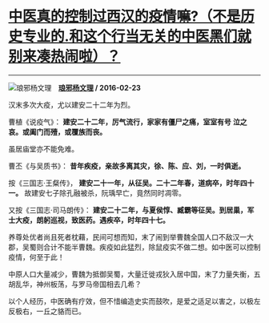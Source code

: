# [中医真的控制过西汉的疫情嘛?（不是历史专业的.和这个行当无关的中医黑们就别来凑热闹啦）？](https://www.zhihu.com/answer/87658552)

-----------------------------------------------------------------------------------------

![琅邪杨文理](https://pic4.zhimg.com/v2-fbffbc563afe6517952969679ce5f1d1.jpg?source=1940ef5c "琅邪杨文理")&emsp;**[琅邪杨文理](https://www.zhihu.com/people/lang-xie-yang-wen-li) / 2016-02-23**

汉末多次大疫，尤以建安二十二年为烈。

曹植《说疫气》： **建安二十二年，厉气流行，家家有僵尸之痛，室室有号**  **泣之哀。或阖门而殪，或覆族而丧。** 


虽居庙堂亦不能免难。

曹丕《与吴质书》： **昔年疾疫，亲故多离其灾，徐、陈、应、刘，一时俱逝。** 

按《三国志·王粲传》， **建安二十一年，从征吴。二十二年春，道病卒，时年四十一。** 故建安七子除孔融被杀，阮瑀早亡，竟然同时凋零。

又按《三国志·司马朗传》： **建安二十二年，与夏侯惇、臧霸等征吴。到居巢，军士大疫，朗躬巡视，致医药。遇疾卒，时年四十七。** 

养尊处优者尚且死者枕藉，民间可想而知，末了闹到举曹魏全国人口不敌汉一大郡，吴蜀则合计不能半曹魏。疾疫如此猛烈，除鼠疫实不做二想。如中医可以控制疫情，何至于此！

中原人口大量减少，曹魏为抵御吴蜀，大量迁徙戎狄入居中国，末了力量失衡，五胡乱华，神州板荡，与罗马帝国相去几希？

以个人经历，中医确有疗效，但不惜编造史实而鼓吹，是爱之适足以害之，以极左反极右，一丘之貉而已。